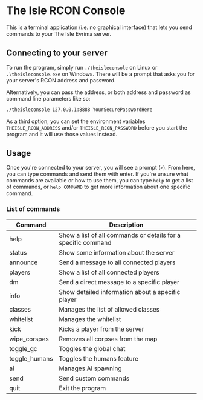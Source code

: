 # The Isle RCON Console

This is a terminal application (i.e. no graphical interface) that lets you send commands to your The Isle Evrima server.

## Connecting to your server

To run the program, simply run `./theisleconsole` on Linux or `.\theisleconsole.exe` on Windows. There will be a prompt that asks you for your server's RCON address and password.

Alternatively, you can pass the address, or both address and password as command line parameters like so:

```sh
./theisleconsole 127.0.0.1:8888 YourSecurePasswordHere
```

As a third option, you can set the environment variables `THEISLE_RCON_ADDRESS` and/or `THEISLE_RCON_PASSWORD` before you start the program and it will use those values instead.

## Usage

Once you're connected to your server, you will see a prompt (`>`). From here, you can type commands and send them with enter. If you're unsure what commands are available or how to use them, you can type `help` to get a list of commands, or `help COMMAND` to get more information about one specific command.

### List of commands

| Command       | Description                                                   |
| ------------- | ------------------------------------------------------------- |
| help          | Show a list of all commands or details for a specific command |
| status        | Show some information about the server                        |
| announce      | Send a message to all connected players                       |
| players       | Show a list of all connected players                          |
| dm            | Send a direct message to a specific player                    |
| info          | Show detailed information about a specific player             |
| classes       | Manages the list of allowed classes                           |
| whitelist     | Manages the whitelist                                         |
| kick          | Kicks a player from the server                                |
| wipe_corspes  | Removes all corpses from the map                              |
| toggle_gc     | Toggles the global chat                                       |
| toggle_humans | Toggles the humans feature                                    |
| ai            | Manages AI spawning                                           |
| send          | Send custom commands                                          |
| quit          | Exit the program                                              |
